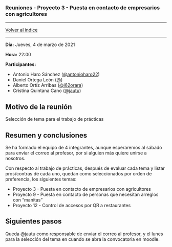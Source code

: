 ### Reuniones - Proyecto 3 - Puesta en contacto de empresarios con agricultores

---

[Volver al índice](../README.md)

---

**Día:** Jueves, 4 de marzo de 2021

**Hora:** 22:00

**Participantes:**

* Antonio Haro Sánchez ([@antonioharo22](https://github.com/antonioharo22))
* Daniel Ortega León ([@](https://github.com/))
* Alberto Ortíz Arribas ([@i62orara](https://github.com/i62orara))
* Cristina Quintana Cano ([@jautu](https://github.com/jautu))

## Motivo de la reunión

Selección de tema para el trabajo de prácticas

## Resumen y conclusiones

Se ha formado el equipo de 4 integrantes, aunque esperaremos al sábado para enviar el correo al profesor, por si alguien más quiere unirse a nosotros.

Con respecto al trabajo de prácticas, después de evaluar cada tema y listar pros/contras de cada uno, quedan como seleccionados por orden de preferencia, los siguientes temas:
* Proyecto 3 - Puesta en contacto de empresarios con agricultores
* Proyecto 9 - Puesta en contacto de personas que necesitan arreglos con “manitas”
* Proyecto 12 - Control de accesos por QR a restaurantes

## Siguientes pasos

Queda @jautu como responsable de enviar el correo al profesor, y el lunes para la selección del tema en cuando se abra la convocatoria en moodle.
